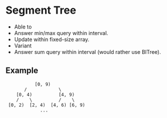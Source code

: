 # Segment Tree

* Able to
 * Answer min/max query within interval.
 * Update within fixed-size array.
* Variant
 * Answer sum query within interval (would rather use BITree).
 
## Example

```
           [0, 9)
       /            \
    [0, 4)          [4, 9)
    /    \          /    \
 [0, 2)  [2, 4)  [4, 6) [6, 9)
             ...
```
